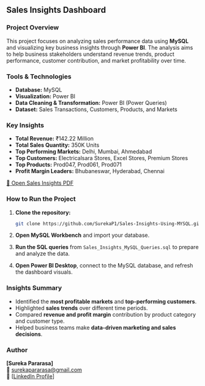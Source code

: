 ##  Sales Insights Dashboard

###  Project Overview

This project focuses on analyzing sales performance data using **MySQL** and visualizing key business insights through **Power BI**. The analysis aims to help business stakeholders understand revenue trends, product performance, customer contribution, and market profitability over time.


###  Tools & Technologies

* **Database:** MySQL
* **Visualization:** Power BI
* **Data Cleaning & Transformation:** Power BI (Power Queries)
* **Dataset:** Sales Transactions, Customers, Products, and Markets


###  Key Insights

* **Total Revenue:** ₹142.22 Million
* **Total Sales Quantity:** 350K Units
* **Top Performing Markets:** Delhi, Mumbai, Ahmedabad
* **Top Customers:** Electricalsara Stores, Excel Stores, Premium Stores
* **Top Products:** Prod047, Prod061, Prod071
* **Profit Margin Leaders:** Bhubaneswar, Hyderabad, Chennai


[📘 Open Sales Insights PDF](Sales_Insights.pdf)

###  How to Run the Project

1. **Clone the repository:**

   ```bash
   git clone https://github.com/SurekaP1/Sales-Insights-Using-MYSQL.git
   ```
2. **Open MySQL Workbench** and import your database.
3. **Run the SQL queries** from `Sales_Insights_MySQL_Queries.sql` to prepare and analyze the data.
4. **Open Power BI Desktop**, connect to the MySQL database, and refresh the dashboard visuals.


###  Insights Summary

* Identified the **most profitable markets** and **top-performing customers**.
* Highlighted **sales trends** over different time periods.
* Compared **revenue and profit margin** contribution by product category and customer type.
* Helped business teams make **data-driven marketing and sales decisions**.


###  Author
**[Sureka Pararasa]**  
📧 surekapararasa@gmail.com  
💼 [[LinkedIn Profile](https://www.linkedin.com/posts/sureka-pararasa_dataanalytics-datavisualization-dataanalystjourney-activity-7375940853309181952-hb7t?utm_source=share&utm_medium=member_desktop&rcm=ACoAAFWVDDIBQS1-o5eRlhUiBZfndjOh_dijnvU)]  


